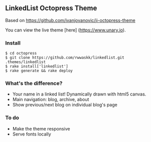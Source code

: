 ## LinkedList Octopress Theme

Based on https://github.com/ivanjovanovic/ji-octopress-theme

You can view the live theme [here] (https://www.unary.io).

### Install
```shell
$ cd octopress
$ git clone https://github.com/rwwaskk/linkedlist.git .themes/linkedlist
$ rake install['linkedlist']
$ rake generate && rake deploy
```

### What's the difference?
* Your name in a linked list! Dynamically drawn with html5 canvas.
* Main navigation: blog, archive, about 
* Show previous/next blog on individual blog's page

### To do
* Make the theme responsive
* Serve fonts locally
